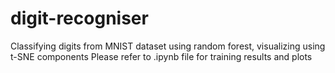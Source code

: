 # digit-recogniser
Classifying digits from MNIST dataset using random forest, visualizing using t-SNE components
Please refer to .ipynb file for training results and plots
